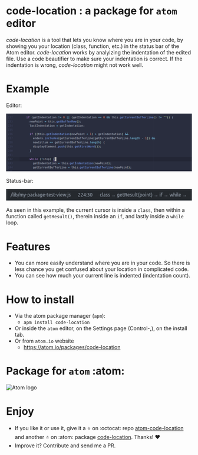 # code-location : a package for `atom` editor

*code-location* is a tool that lets you know where you are in your code, by showing you your location (class, function, etc.) 
in the status bar of the Atom editor.
*code-location* works by analyizing the indentation of the edited file.
Use a code beautifier to make sure your indentation is correct. If the indentation is wrong, *code-location* might not work well.

# Example

Editor:

![Editor Screenshot](images/Function_screenshot.png)

Status-bar:

![Statusbar Screenshot](images/StatusBarLocation-big.png)

As seen in this example, the current cursor is inside a `class`, then within a function called `getResult()`, therein 
inside an `if`, and lastly inside a `while` loop.

# Features
- You can more easily understand where you are in your code. So there is less chance you get confused about your location in complicated code.
- You can see how much your current line is indented (indentation count).

# How to install

- Via the atom package manager (`apm`):
  - `apm install code-location`
- Or inside the `atom` editor, on the Settings page (Control-,), on the install tab.
- Or from `atom.io` website
  - https://atom.io/packages/code-location


# Package for `atom` :atom:

![Atom logo](https://dl2.macupdate.com/images/icons256/53196.png?d=1518722998)

# Enjoy

- If you like it or use it, give it a :star: on :octocat: repo [atom-code-location](https://github.com/Jonny-exe/atom-code-location) and another :star: on :atom: package [code-location](https://atom.io/packages/code-location). Thanks! :heart:
- Improve it? Contribute and send me a PR.

